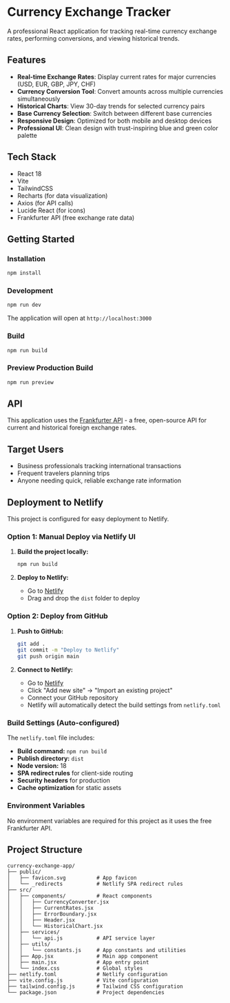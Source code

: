 # Currency Exchange Tracker

A professional React application for tracking real-time currency exchange rates, performing conversions, and viewing historical trends.

## Features

- **Real-time Exchange Rates**: Display current rates for major currencies (USD, EUR, GBP, JPY, CHF)
- **Currency Conversion Tool**: Convert amounts across multiple currencies simultaneously
- **Historical Charts**: View 30-day trends for selected currency pairs
- **Base Currency Selection**: Switch between different base currencies
- **Responsive Design**: Optimized for both mobile and desktop devices
- **Professional UI**: Clean design with trust-inspiring blue and green color palette

## Tech Stack

- React 18
- Vite
- TailwindCSS
- Recharts (for data visualization)
- Axios (for API calls)
- Lucide React (for icons)
- Frankfurter API (free exchange rate data)

## Getting Started

### Installation

```bash
npm install
```

### Development

```bash
npm run dev
```

The application will open at `http://localhost:3000`

### Build

```bash
npm run build
```

### Preview Production Build

```bash
npm run preview
```

## API

This application uses the [Frankfurter API](https://www.frankfurter.app/) - a free, open-source API for current and historical foreign exchange rates.

## Target Users

- Business professionals tracking international transactions
- Frequent travelers planning trips
- Anyone needing quick, reliable exchange rate information

## Deployment to Netlify

This project is configured for easy deployment to Netlify.

### Option 1: Manual Deploy via Netlify UI

1. **Build the project locally:**
   ```bash
   npm run build
   ```

2. **Deploy to Netlify:**
   - Go to [Netlify](https://app.netlify.com/)
   - Drag and drop the `dist` folder to deploy

### Option 2: Deploy from GitHub

1. **Push to GitHub:**
   ```bash
   git add .
   git commit -m "Deploy to Netlify"
   git push origin main
   ```

2. **Connect to Netlify:**
   - Go to [Netlify](https://app.netlify.com/)
   - Click "Add new site" → "Import an existing project"
   - Connect your GitHub repository
   - Netlify will automatically detect the build settings from `netlify.toml`

### Build Settings (Auto-configured)

The `netlify.toml` file includes:
- **Build command:** `npm run build`
- **Publish directory:** `dist`
- **Node version:** 18
- **SPA redirect rules** for client-side routing
- **Security headers** for production
- **Cache optimization** for static assets

### Environment Variables

No environment variables are required for this project as it uses the free Frankfurter API.

## Project Structure

```
currency-exchange-app/
├── public/
│   ├── favicon.svg          # App favicon
│   └── _redirects           # Netlify SPA redirect rules
├── src/
│   ├── components/          # React components
│   │   ├── CurrencyConverter.jsx
│   │   ├── CurrentRates.jsx
│   │   ├── ErrorBoundary.jsx
│   │   ├── Header.jsx
│   │   └── HistoricalChart.jsx
│   ├── services/
│   │   └── api.js           # API service layer
│   ├── utils/
│   │   └── constants.js     # App constants and utilities
│   ├── App.jsx              # Main app component
│   ├── main.jsx             # App entry point
│   └── index.css            # Global styles
├── netlify.toml             # Netlify configuration
├── vite.config.js           # Vite configuration
├── tailwind.config.js       # Tailwind CSS configuration
└── package.json             # Project dependencies
